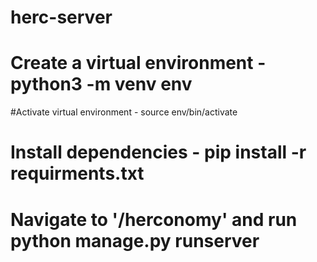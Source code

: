 # herc-server
# Create a virtual environment - python3 -m venv env
#Activate virtual environment - source env/bin/activate 
# Install dependencies - pip install -r requirments.txt 
# Navigate to '/herconomy' and run python manage.py runserver 
